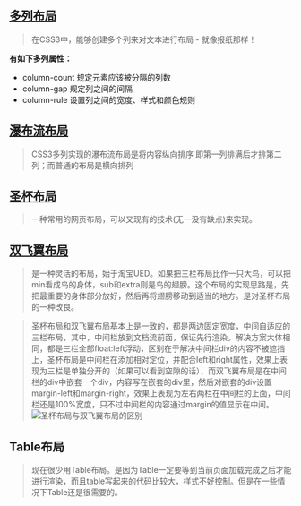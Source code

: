 ## [多列布局](https://bubblem.github.io/blog/CSS/layout/multiple_columns_layout/index.html)
> 在CSS3中，能够创建多个列来对文本进行布局 - 就像报纸那样！

**有如下多列属性：**
- column-count 规定元素应该被分隔的列数
- column-gap 规定列之间的间隔
- column-rule 设置列之间的宽度、样式和颜色规则

## [瀑布流布局](https://bubblem.github.io/blog/CSS/layout/waterfalls_flow/index_css.html)
> CSS3多列实现的瀑布流布局是将内容纵向排序 即第一列排满后才排第二列；而普通的布局是横向排列

## [圣杯布局](https://bubblem.github.io/blog/CSS/layout/holy_grail_layout/index.html)
> 一种常用的网页布局，可以又现有的技术(无一没有缺点)来实现。

## [双飞翼布局](https://bubblem.github.io/blog/CSS/layout/flying_wing_layout/index.html)
> 是一种灵活的布局，始于淘宝UED。如果把三栏布局比作一只大鸟，可以把min看成鸟的身体，sub和extra则是鸟的翅膀。这个布局的实现思路是，先把最重要的身体部分放好，然后再将翅膀移动到适当的地方。是对圣杯布局的一种改良。

>圣杯布局和双飞翼布局基本上是一致的，都是两边固定宽度，中间自适应的三栏布局，其中，中间栏放到文档流前面，保证先行渲染。解决方案大体相同，都是三栏全部float:left浮动，区别在于解决中间栏div的内容不被遮挡上，圣杯布局是中间栏在添加相对定位，并配合left和right属性，效果上表现为三栏是单独分开的（如果可以看到空隙的话），而双飞翼布局是在中间栏的div中嵌套一个div，内容写在嵌套的div里，然后对嵌套的div设置margin-left和margin-right，效果上表现为左右两栏在中间栏的上面，中间栏还是100%宽度，只不过中间栏的内容通过margin的值显示在中间。
![圣杯布局与双飞翼布局的区别](http://img.blog.csdn.net/20170523212056743?watermark/2/text/aHR0cDovL2Jsb2cuY3Nkbi5uZXQvQnViYmxlTQ==/font/5a6L5L2T/fontsize/400/fill/I0JBQkFCMA==/dissolve/70/gravity/SouthEast)

## Table布局
> 现在很少用Table布局。是因为Table一定要等到当前页面加载完成之后才能进行渲染，而且table写起来的代码比较大，样式不好控制。但是在一些情况下Table还是很需要的。
